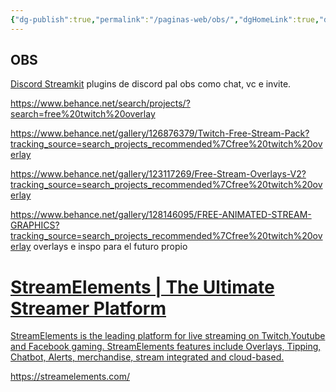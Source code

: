 ```yaml
---
{"dg-publish":true,"permalink":"/paginas-web/obs/","dgHomeLink":true,"dgPassFrontmatter":false}
---
```


## OBS

[Discord Streamkit](https://streamkit.discord.com/overlay)
	plugins de discord pal obs como chat, vc e invite.

https://www.behance.net/search/projects/?search=free%20twitch%20overlay

https://www.behance.net/gallery/126876379/Twitch-Free-Stream-Pack?tracking_source=search_projects_recommended%7Cfree%20twitch%20overlay  

https://www.behance.net/gallery/123117269/Free-Stream-Overlays-V2?tracking_source=search_projects_recommended%7Cfree%20twitch%20overlay  


https://www.behance.net/gallery/128146095/FREE-ANIMATED-STREAM-GRAPHICS?tracking_source=search_projects_recommended%7Cfree%20twitch%20overlay
	overlays e inspo para el futuro propio


<div class="rich-link-card-container"><a class="rich-link-card" href="https://streamelements.com/" target="_blank">
	<div class="rich-link-image-container">
		<div class="rich-link-image" style="background-image: url('https://cdn.streamelements.com/static/homepages/open_graph_preview.jpg')">
	</div>
	</div>
	<div class="rich-link-card-text">
		<h1 class="rich-link-card-title">StreamElements | The Ultimate Streamer Platform</h1>
		<p class="rich-link-card-description">
		StreamElements is the leading platform for live streaming on Twitch,Youtube and Facebook gaming. StreamElements features include Overlays, Tipping, Chatbot, Alerts, merchandise, stream integrated and cloud-based.
		</p>
		<p class="rich-link-href">
		https://streamelements.com/
		</p>
	</div>
</a></div>
